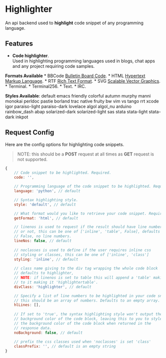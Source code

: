 # Highlighter

An api backend used to **highlight** code snippet of any programming language.


## Features

* **Code highlighter**.  
Used in highlighting programming languages used in blogs, chat apps and any project requiring code samples.  

**Formats Available**
    * BBCode [Bulletin Board Code](https://en.wikipedia.org/wiki/BBCode).
    * HTML [Hypertext Markup Language](https://www.w3schools.com/html/html_intro.asp).
    * RTF [Rich Text Format](https://en.wikipedia.org/wiki/Rich_Text_Format).
    * SVG [Scalable Vector Graphics](https://developer.mozilla.org/en-US/docs/Web/SVG).
    * Terminal.
    * Terminal256.
    * Text.
    * IRC.  

**Styles Available**:
    default emacs friendly colorful autumn murphy manni monokai perldoc pastie borland trac native fruity bw vim vs tango rrt xcode igor paraiso-light paraiso-dark lovelace algol algol_nu arduino rainbow_dash abap solarized-dark solarized-light sas stata stata-light stata-dark inkpot


## Request Config

Here are the config options for highlighting code snippets.  
>NOTE: this should be a **POST** request at all times as **GET** request is not supported.

```javascript
{
    // Code snippet to be highlighted. Required.
    code: '',

    // Programming language of the code snippet to be highlighted. Required. 
    language: 'python', // default

    // Syntax highlighting style.
    style: 'default', // default

    // What format would you like to retrieve your code snippet. Required.
    getFormat: 'html', // default

    // linenos is used to request if the result should have line numbers
    // or not, this can be one of ['inline', 'table', False], defaults to
    // False, no line numbers.
    lineNos: false, // default
    
    // noclasses is used to define if the user requires inline css
    // styling or classes, this can be one of ['inline', 'class']
    styling: 'inline', // default
    
    // class name giving to the div tag wrapping the whole code block
    // defaults to highlighter,
    // NOTE: if linenos is set to table this will append a 'table' making 
    // to it making it 'highlightertable'.
    divClass: 'highlighter', // default

    // Specify a list of line numbers to be highlighted in your code snippet
    // this should be an array of numbers. Defaults to an empty array.
    hlLines: [], 
    
    // If set to 'true', the syntax highlighting style won't output the
    // background color of the code block, leaving this to you to style
    // the background color of the code block when returned in the
    // response data.
    noBackground: false, // default
    
    // prefix the css classes used when 'noclasses' is set 'class'
    classPrefix: '', // default is an empty string
}